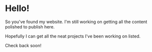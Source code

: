 # Hello!

So you've found my website. I'm still working on getting all the content polished to publish here.

Hopefully I can get all the neat projects I've been working on listed.

Check back soon!
